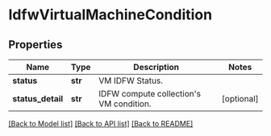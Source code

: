 # IdfwVirtualMachineCondition

## Properties
Name | Type | Description | Notes
------------ | ------------- | ------------- | -------------
**status** | **str** | VM IDFW Status. | 
**status_detail** | **str** | IDFW compute collection&#x27;s VM condition. | [optional] 

[[Back to Model list]](../README.md#documentation-for-models) [[Back to API list]](../README.md#documentation-for-api-endpoints) [[Back to README]](../README.md)

